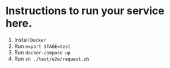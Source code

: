 # Instructions to run your service here.
1. Install `Docker`
1. Run `export STAGE=test`
1. Run `docker-compose up`
1. Run `sh ./test/e2e/request.sh`
